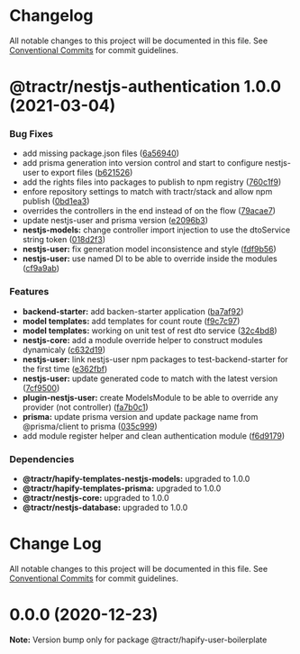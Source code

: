 # Changelog

All notable changes to this project will be documented in this file. See
[Conventional Commits](https://conventionalcommits.org) for commit guidelines.

# @tractr/nestjs-authentication 1.0.0 (2021-03-04)


### Bug Fixes

* add missing package.json files ([6a56940](https://github.com/tractr/stack/commit/6a5694048f50c02de3a950d887d94ee2ebc6c1ec))
* add prisma generation into version control and start to configure nestjs-user to export files ([b621526](https://github.com/tractr/stack/commit/b621526e2a9c7dc5ed5f0a88c8cabffb636c17f7))
* add the rights files into packages to publish to npm registry ([760c1f9](https://github.com/tractr/stack/commit/760c1f98da944f39f821c7d4e30847e229bba44d))
* enfore repository settings to match with tractr/stack and allow npm publish ([0bd1ea3](https://github.com/tractr/stack/commit/0bd1ea38f5c1fc5f88e5611b214de8418bd59bdc))
* overrides the controllers in the end instead of on the flow ([79acae7](https://github.com/tractr/stack/commit/79acae79cfd8dff632ba686d15eb8c4e5c62669d))
* update nestjs-user and prisma version ([e2096b3](https://github.com/tractr/stack/commit/e2096b3a58c7132ba2132b4c267689c9d9694d7d))
* **nestjs-models:** change controller import injection to use the dtoService string token ([018d2f3](https://github.com/tractr/stack/commit/018d2f3019832dace8b714a0b7b38f97ebf99270))
* **nestjs-user:** fix generation model inconsistence and style ([fdf9b56](https://github.com/tractr/stack/commit/fdf9b56a8755231f51d50f551c03a3baaf377c61))
* **nestjs-user:** use named DI to be able to override inside the modules ([cf9a9ab](https://github.com/tractr/stack/commit/cf9a9abb9e101b9e83107b613d628639f15e9ed0))


### Features

* **backend-starter:** add backen-starter application ([ba7af92](https://github.com/tractr/stack/commit/ba7af928cd5296ac3a3264d0c2be93d25fe6aedd))
* **model templates:** add templates for count route ([f9c7c97](https://github.com/tractr/stack/commit/f9c7c97b9d1b62303fbe58e23cea2669e1434be3))
* **model templates:** working on unit test of rest dto service ([32c4bd8](https://github.com/tractr/stack/commit/32c4bd8624147565419cd8416763569ead397359))
* **nestjs-core:** add a module override helper to construct modules dynamicaly ([c632d19](https://github.com/tractr/stack/commit/c632d19858df21947d280c36ac6660eb87431755))
* **nestjs-user:** link nestjs-user npm packages to test-backend-starter for the first time ([e362fbf](https://github.com/tractr/stack/commit/e362fbf08cf26350ec4b3e4f091c7d8b60dffb5f))
* **nestjs-user:** update generated code to match with the latest version ([7cf9500](https://github.com/tractr/stack/commit/7cf9500caf2427be145663e4016bc1979434589d))
* **plugin-nestjs-user:** create ModelsModule to be able to override any provider (not controller) ([fa7b0c1](https://github.com/tractr/stack/commit/fa7b0c1265b21d811d04691bbad2f73376db328a))
* **prisma:** update prisma version and update package name from @prisma/client to prisma ([035c999](https://github.com/tractr/stack/commit/035c99916729ca200360105094cfcd8d0c4eaf08))
* add module register helper and clean authentication module ([f6d9179](https://github.com/tractr/stack/commit/f6d91799445acf434a86b88f5667070d86333bab))





### Dependencies

* **@tractr/hapify-templates-nestjs-models:** upgraded to 1.0.0
* **@tractr/hapify-templates-prisma:** upgraded to 1.0.0
* **@tractr/nestjs-core:** upgraded to 1.0.0
* **@tractr/nestjs-database:** upgraded to 1.0.0

# Change Log

All notable changes to this project will be documented in this file.
See [Conventional Commits](https://conventionalcommits.org) for commit guidelines.

# 0.0.0 (2020-12-23)

**Note:** Version bump only for package @tractr/hapify-user-boilerplate
